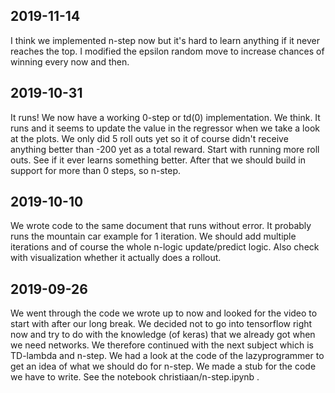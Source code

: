 ## 2019-11-14
I think we implemented n-step now but it's hard to learn anything if it never reaches the top. I modified the epsilon random move to increase chances of winning every now and then.

## 2019-10-31
It runs! We now have a working 0-step or td(0) implementation. We think. It runs and it seems to update the value in the regressor when we take a look at the plots. We only did 5 roll outs yet so it of course didn't receive anything better than -200 yet as a total reward.
Start with running more roll outs. See if it ever learns something better. After that we should build in support for more than 0 steps, so n-step.

## 2019-10-10
We wrote code to the same document that runs without error. It probably runs the mountain car example for 1 iteration. We should add multiple iterations and of course the whole n-logic update/predict logic. Also check with visualization whether it actually does a rollout.

## 2019-09-26
We went through the code we wrote up to now and looked for the video to start with after our long break. We decided not to go into tensorflow right now and try to do with the knowledge (of keras) that we already got when we need networks. We therefore continued with the next subject which is TD-lambda and n-step. We had a look at the code of the lazyprogrammer to get an idea of what we should do for n-step. We made a stub for the code we have to write. See the notebook christiaan/n-step.ipynb . 
